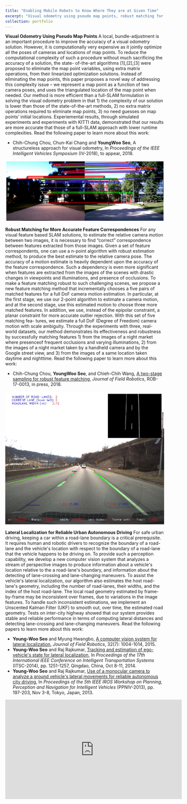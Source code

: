 ```yaml
---
title: "Enabling Mobile Robots to Know Where They are at Given Time"
excerpt: "Visual odometry using pseudo map points, robust matching for more accurate feature correspondences, lateral localization for reliable, urban autonomous driving."
collection: portfolio
---
```


**Visual Odometry Using Pseudo Map Points** A local, bundle-adjustment is an important procedure to improve the accuracy of a visual odometry solution. However, it is computationally very expensive as it jointly optimize all the poses of cameras and locations of map points. To reduce the computational complexity of such a procedure without much sacrificing the accuracy of a solution, the state- of-the-art algorithms [1],[2],[3] were proposed to eliminate the map point variables, using extra matrix operations, from their linearized optimization solutions. Instead of eliminating the map points, this paper proposes a novel way of addressing this complexity issue – we represent a map point as a function of two camera poses, and uses the triangulated location of the map point when needed. Our method is more efficient than a full-SLAM formulation in solving the visual odometry problem in that 1) the complexity of our solution is lower than those of the state-of-the-art methods, 2) no extra matrix operations required to eliminate map points, 3) no need guesses on map points’ initial locations. Experiemental results, through simulated experiments and experiments with KITTI data, demonstrated that our results are more accurate that those of a full-SLAM approach with lower runtime complexities.
Read the following paper to learn more about this work:
* Chih-Chung Chou, Chun-Kai Chang and **YoungWoo Seo**, A structureless approach for visual odometry, In *Proceedings of the IEEE Intelligent Vehicles Symposium* (IV-2018), to appear, 2018.

<img src="/images/two-stage-sampling.png"/>

**Robust Matching for More Accurate Feature Correspondences** For any visual feature based SLAM solutions, to estimate the relative camera motion between two images, it is necessary to find “correct” correspondence between features extracted from those images. Given a set of feature correspondents, one can use a n-point algorithm with robust estimation method, to produce the best estimate to the relative camera pose. The accuracy of a motion estimate is heavily dependent upon the accuracy of the feature correspondence. Such a dependency is even more significant when features are extracted from the images of the scenes with drastic changes in viewpoints and illuminations, and presence of occlusions. To make a feature matching robust to such challenging scenes, we propose a new feature matching method that incrementally chooses a five pairs of matched features for a full DoF camera motion estimation. In particular, at the first stage, we use our 2-point algorithm to estimate a camera motion, and at the second stage, use this estimated motion to choose three more matched features. In addition, we use, instead of the epipolar constraint, a planar constraint for more accurate outlier rejection. With this set of five matching fea- tures, we estimate a full DoF (Degree of Freedom) camera motion with scale ambiguity. Through the experiments with three, real-world datasets, our method demonstrates its effectiveness and robustness by successfully matching features 1) from the images of a night market where presenceof frequent occlusions and varying illuminations, 2) from the images of a night market taken by a handheld camera and by the Google street view, and 3) from the images of a same location taken daytime and nighttime. Read the following paper to learn more about this work:
* Chih-Chung Chou, **YoungWoo Seo**, and Chieh-Chih Wang, [A two-stage sampling for robust feature matching](https://onlinelibrary.wiley.com/doi/abs/10.1002/rob.21778), *Journal of Field Robotics*, ROB-17-0013, in press, 2018.  

<img src="/images/estimated-local-road-geometry.jpg"/>

**Lateral Localization for Reliable Urban Autonomous Driving** For safe urban driving, keeping a car within a road-lane boundary is a critical prerequisite. It requires human and robotic drivers to recognize the boundary of a road-lane and the vehicle's location with respect to the boundary of a road-lane that the vehicle happens to be driving on. To provide such a perception capability, we develop a new computer vision system that analyzes a stream of perspective images to produce information about a vehicle's location relative to the a road-lane's boundary, and information about the detecting of lane-crossing and lane-changing maneuvers. To assist the vehicle's lateral localization, our algorithm also estimates the host road-lane's geometry, including the number of road-lanes, their widths, and the index of the host road-lane. The local road geometry estimated by frame-by-frame may be inconsistent over frames, due to variations in the image features. To handle such inconsistent estimations, we implement an Unscented Kalman Filter (UKF) to smooth out, over time, the estimated road geometry. Tests on inter-city highway showed that our system provides stable and reliable performance in terms of computing lateral distances and detecting lane-crossing and lane-changing maneuvers. 
Read the following papers to learn more about this work:
* **Young-Woo Seo** and Myung Hwangbo, [A computer vision system for lateral localization](https://onlinelibrary.wiley.com/doi/abs/10.1002/rob.21576), *Journal of Field Robotics*, 32(7): 1004-1014, 2015.
* **Young-Woo Seo** and Raj Rajkumar, [Tracking and estimation of ego-vehicle's state for lateral localization](https://ieeexplore.ieee.org/document/6957859/), In *Proceedings of the 17th International IEEE Conference on Intelligent Transportation Systems* (ITSC-2014), pp. 1251-1257, Qingdao, China, Oct 8-11, 2014.
* **Young-Woo Seo** and Raj Rajkumar, [Use of a monocular camera to analyze a ground vehicle's lateral movements for reliable autonomous city driving](http://www.cs.cmu.edu/~youngwoo/doc/ppniv-13-ywseo.pdf), In *Proceedings of the 5th IEEE IROS Workshop on Planning, Perception and Navigation for Intelligent Vehicles* (PPNIV-2013), pp. 197-203, Nov 3-8, Tokyo, Japan, 2013.

<iframe width="560" height="315" src="https://www.youtube.com/embed/A09se5Z-s9A" frameborder="0" allow="autoplay; encrypted-media" allowfullscreen></iframe>